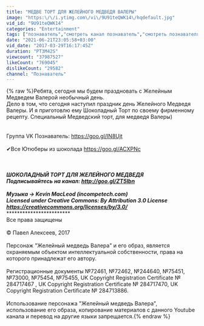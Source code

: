```yaml
---
title: "МЕДВЕ ТОРТ ДЛЯ ЖЕЛЕЙНОГО МЕДВЕДЯ ВАЛЕРЫ"
image: "https:\/\/i.ytimg.com\/vi\/9U91teQWK14\/hqdefault.jpg"
vid_id: "9U91teQWK14"
categories: "Entertainment"
tags: ["познаватель","смотреть канал познаватель","смотреть познавателя"]
date: "2021-06-21T23:05:58+03:00"
vid_date: "2017-03-29T16:17:45Z"
duration: "PT3M42S"
viewcount: "37987527"
likeCount: "769045"
dislikeCount: "29582"
channel: "Познаватель"
---
```

{% raw %}Ребята, сегодня мы будем праздновать с  Желейным Медведем Валерой необычный день. <br />Дело в том, что сегодня наступил праздник день Желейного Медведя Валеры. И я приготовлю ему Шоколадный Торт по своему фирменному рецепту. Специальный Медведский торт, для медведя Валеры)<br /><br /><br />Группа VK  Познаватель: <a rel="nofollow" target="blank" href="https://goo.gl/IN8Ujt">https://goo.gl/IN8Ujt</a><br /><br />✔Все Ютюберы из шоколада <a rel="nofollow" target="blank" href="https://goo.gl/ACXPNc">https://goo.gl/ACXPNc</a> <br /><br />*****************************<br /><br /> ШОКОЛАДНЫЙ ТОРТ ДЛЯ ЖЕЛЕЙНОГО МЕДВЕДЯ <br />Подписывайтесь на канал: <a rel="nofollow" target="blank" href="http://goo.gl/ZT5Ibn">http://goo.gl/ZT5Ibn</a><br /><br />Музыка → Kevin MacLeod (incompetech.com)<br />Licensed under Creative Commons: By Attribution 3.0 License<br /><a rel="nofollow" target="blank" href="https://creativecommons.org/licenses/by/3.0/">https://creativecommons.org/licenses/by/3.0/</a><br />*****************************************************<br />Все права защищены <br /><br />© Павел Алексеев, 2017<br /><br />Персонаж &quot;Желейный медведь Валера&quot; и его образ, является охраняемым объектом интеллектуальной собственности, права на которого принадлежат его автору. <br /><br />Регистрационные документы №72461, №72462, №244640, №75451, №73000, №75454, №75455, UK Copyright Registration Certificate № 284717467 , UK Copyright Registration Certificate № 284717470, UK Copyright Registration Certificate № 284713886.<br /><br />Использование персонажа &quot;Желейный медведь Валера&quot;, использование его образа, копирование материалов с данного Youtube канала и перевод на другие языки запрещается.{% endraw %}
